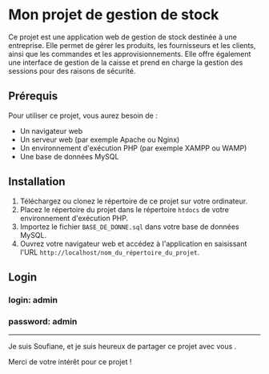 # Mon projet de gestion de stock

Ce projet est une application web de gestion de stock destinée à une entreprise. Elle permet de gérer les produits, les fournisseurs et les clients, ainsi que les commandes et les approvisionnements. Elle offre également une interface de gestion de la caisse et prend en charge la gestion des sessions pour des raisons de sécurité.
## Prérequis

Pour utiliser ce projet, vous aurez besoin de :

- Un navigateur web
- Un serveur web (par exemple Apache ou Nginx)
- Un environnement d'exécution PHP (par exemple XAMPP ou WAMP)
- Une base de données MySQL

## Installation

1. Téléchargez ou clonez le répertoire de ce projet sur votre ordinateur.
2. Placez le répertoire du projet dans le répertoire `htdocs` de votre environnement d'exécution PHP.
3. Importez le fichier `BASE_DE_DONNE.sql` dans votre base de données MySQL.
5. Ouvrez votre navigateur web et accédez à l'application en saisissant l'URL `http://localhost/nom_du_répertoire_du_projet`.

## Login 

### login: admin 
### password: admin

---
Je suis Soufiane, et je suis heureux de partager ce projet avec vous .

Merci de votre intérêt pour ce projet !
